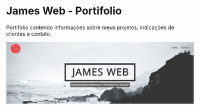 # James Web - Portifolio
Portifolio contendo informações sobre meus projetos, indicações de clientes e contato.

![Thumbnail](thumbnail.jpg)
